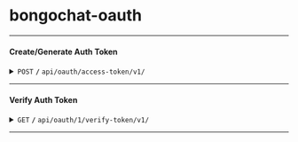 # bongochat-oauth

------------------------------------------------------------------------------------------

#### Create/Generate Auth Token

<details>
 <summary><code>POST</code> <code><b>/</b></code> <code>api/oauth/access-token/v1/</code></summary>

##### URL

> ```javascript
>  https://oauth.bongo.chat/api/oauth/access-token/v1/
> ```

##### Parameters

> | name            |  type     | data type         | description                                                           |
> |-----------------|-----------|-------------------|-----------------------------------------------------------------------|
> | grant_type      |  required | string            | N/A  |
> | phone_number    |  required | string            | N/A  |
> | password        |  required | string            | N/A  |


##### Responses

> | http code     | content-type                      | response                                                            |
> |---------------|-----------------------------------|---------------------------------------------------------------------|
> | `201`         | `application/json`                | `Token created successfully`                                |
> | `401`         | `application/json`                | `{"message": "Wrong password","display_message": "Wrong password","status": 401,"error": "unauthorized","causes": null}`                            |
> | `405`         | `text/html;charset=utf-8`         | None                                                                |

##### Example cURL

> ```javascript
>  curl -X POST -H "Content-Type: application/json" --data @post.json https://oauth.bongo.chat/api/oauth/access-token/v1/
> ```

</details>

------------------------------------------------------------------------------------------

#### Verify Auth Token

<details>
 <summary><code>GET</code> <code><b>/</b></code> <code>api/oauth/1/verify-token/v1/</code></summary>

##### URL

> ```javascript
>  https://oauth.bongo.chat/api/oauth/<user_id>/verify-token/v1/
> ```


##### Responses

> | http code     | content-type                      | response                                                            |
> |---------------|-----------------------------------|---------------------------------------------------------------------|
> | `200`         | `application/json`                | `{"result": {"access_token": "eyJhbGciOiJIUzI1NiIsInR5cCI6IkpXVCJ9","user_id": 5,"date_created": "2024-0115T10:16:24.084Z"},"status": 200}`         |
> | `401`         | `application/json`                | `{"message": "Wrong password","display_message": "Wrong password","status": 401,"error": "unauthorized","causes": null}`                            |
> | `405`         | `text/html;charset=utf-8`         | None                                                                |

##### Example cURL

> ```javascript
>  curl -X POST -H "Content-Type: application/json" --data @post.json https://oauth.bongo.chat/api/oauth/<user_id>/verify-token/v1/
> ```

</details>

------------------------------------------------------------------------------------------
